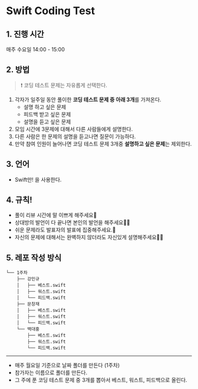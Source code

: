 # Swift Coding Test

## 1. 진행 시간

매주 수요일 14:00 - 15:00

## 2. 방법

> ❗ 코딩 테스트 문제는 자유롭게 선택한다.


1. 각자가 일주일 동안 풀이한 **코딩 테스트 문제 중 아래 3개**를 가져온다.
    - 설명 하고 싶은 문제
    - 피드백 받고 싶은 문제
    - 설명을 듣고 싶은 문제
2. 모임 시간에 3문제에 대해서 다른 사람들에게 설명한다.
3. 다른 사람은 한 문제의 설명을 듣고나면 질문이 가능하다.
4. 만약 참여 인원이 늘어나면 코딩 테스트 문제 3개중 **설명하고 싶은 문제**는 제외한다.

## 3. 언어

- Swift만! 을 사용한다.

## 4. 규칙!

- 풀이 리뷰 시간에 말 이쁘게 해주세요🌻
- 상대방의 발언이 다 끝나면 본인의 발언을 해주세요🙅‍♀️
- 쉬운 문제라도 발표자의 발표에 집중해주세요.🤩
- 자신의 문제에 대해서는 완벽하지 않더라도 자신있게 설명해주세요🫣👊

## 5. 레포 작성 방식

```
└── 1주차
    ├── 강민규
    │   ├── 베스트.swift
    │   ├── 워스트.swift
    │   └── 피드백.swift
    ├── 문창재
    │   ├── 베스트.swift
    │   ├── 워스트.swift
    │   └── 피드백.swift
    └── 백대홍
        ├── 베스트.swift
        ├── 워스트.swift
        └── 피드백.swift
```

---

- 매주 월요일 기준으로 날짜 폴더를 만든다 (1주차)
- 참가자는 이름으로 폴더를 만든다.
- 그 주에 푼 코딩 테스트 문제 중 3개를 뽑아서 베스트, 워스트, 피드백으로 올린다.
